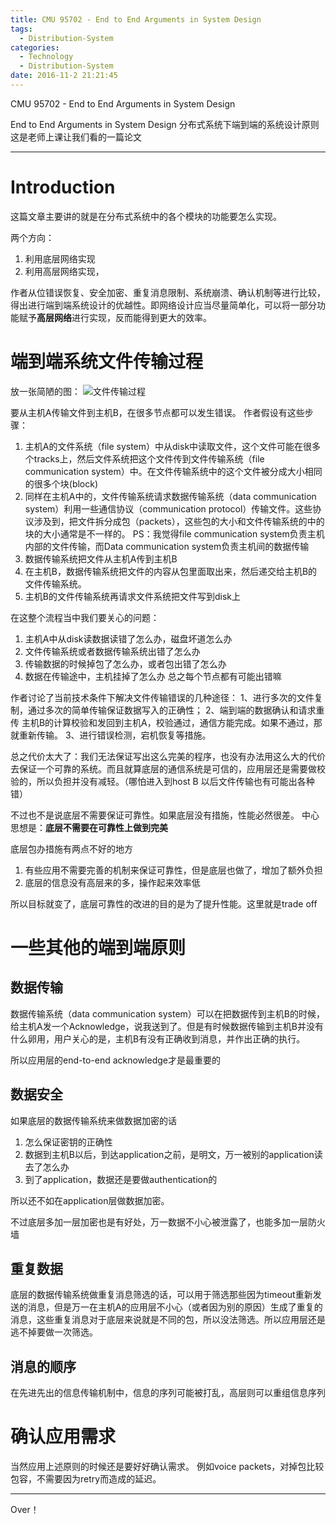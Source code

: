 ```yaml
---
title: CMU 95702 - End to End Arguments in System Design
tags:
  - Distribution-System
categories:
  - Technology
  - Distribution-System
date: 2016-11-2 21:21:45
---
```

CMU 95702 - End to End Arguments in System Design

End to End Arguments in System Design
分布式系统下端到端的系统设计原则
这是老师上课让我们看的一篇论文
<!-- more -->

***
# Introduction
这篇文章主要讲的就是在分布式系统中的各个模块的功能要怎么实现。

两个方向：
1. 利用底层网络实现
2. 利用高层网络实现，

作者从位错误恢复、安全加密、重复消息限制、系统崩溃、确认机制等进行比较，得出进行端到端系统设计的优越性。即网络设计应当尽量简单化，可以将一部分功能赋予**高层网络**进行实现，反而能得到更大的效率。 

# 端到端系统文件传输过程 

放一张简陋的图：
![文件传输过程](https://webcms3.cse.unsw.edu.au/static/uploads/pic/z3116703/c80a6729e4b0f7ad17782c5ac32461ebb32110f1b5d07b494579f705eb26d5f5/step_by_step_reliability.png "文件传输过程")

要从主机A传输文件到主机B，在很多节点都可以发生错误。
作者假设有这些步骤：
1. 主机A的文件系统（file system）中从disk中读取文件，这个文件可能在很多个tracks上，然后文件系统把这个文件传到文件传输系统（file communication system）中。在文件传输系统中的这个文件被分成大小相同的很多个块(block)
2. 同样在主机A中的，文件传输系统请求数据传输系统（data communication system）利用一些通信协议（communication protocol）传输文件。这些协议涉及到，把文件拆分成包（packets），这些包的大小和文件传输系统的中的块的大小通常是不一样的。
PS：我觉得file communication system负责主机内部的文件传输，而Data communication system负责主机间的数据传输
3. 数据传输系统把文件从主机A传到主机B
4. 在主机B，数据传输系统把文件的内容从包里面取出来，然后递交给主机B的文件传输系统。
5. 主机B的文件传输系统再请求文件系统把文件写到disk上

在这整个流程当中我们要关心的问题：
1. 主机A中从disk读数据读错了怎么办，磁盘坏道怎么办
2. 文件传输系统或者数据传输系统出错了怎么办
3. 传输数据的时候掉包了怎么办，或者包出错了怎么办
4. 数据在传输途中，主机挂掉了怎么办
总之每个节点都有可能出错嘛

作者讨论了当前技术条件下解决文件传输错误的几种途径：
1、进行多次的文件复制，通过多次的简单传输保证数据写入的正确性；
2、端到端的数据确认和请求重传
主机B的计算校验和发回到主机A，校验通过，通信方能完成。如果不通过，那就重新传输。
3、进行错误检测，宕机恢复等措施。

总之代价太大了：我们无法保证写出这么完美的程序，也没有办法用这么大的代价去保证一个可靠的系统。而且就算底层的通信系统是可信的，应用层还是需要做校验的，所以负担并没有减轻。（哪怕进入到host B 以后文件传输也有可能出各种错）

不过也不是说底层不需要保证可靠性。如果底层没有措施，性能必然很差。
中心思想是：**底层不需要在可靠性上做到完美**

底层包办措施有两点不好的地方
1. 有些应用不需要完善的机制来保证可靠性，但是底层也做了，增加了额外负担
2. 底层的信息没有高层来的多，操作起来效率低

所以目标就变了，底层可靠性的改进的目的是为了提升性能。这里就是trade off

# 一些其他的端到端原则

## 数据传输
数据传输系统（data communication system）可以在把数据传到主机B的时候，给主机A发一个Acknowledge，说我送到了。但是有时候数据传输到主机B并没有什么卵用，用户关心的是，主机B有没有正确收到消息，并作出正确的执行。

所以应用层的end-to-end acknowledge才是最重要的

## 数据安全
如果底层的数据传输系统来做数据加密的话
1. 怎么保证密钥的正确性
2. 数据到主机B以后，到达application之前，是明文，万一被别的application读去了怎么办
3. 到了application，数据还是要做authentication的

所以还不如在application层做数据加密。

不过底层多加一层加密也是有好处，万一数据不小心被泄露了，也能多加一层防火墙

## 重复数据
底层的数据传输系统做重复消息筛选的话，可以用于筛选那些因为timeout重新发送的消息，但是万一在主机A的应用层不小心（或者因为别的原因）生成了重复的消息，这些重复消息对于底层来说就是不同的包，所以没法筛选。所以应用层还是逃不掉要做一次筛选。

## 消息的顺序
在先进先出的信息传输机制中，信息的序列可能被打乱，高层则可以重组信息序列

# 确认应用需求
当然应用上述原则的时候还是要好好确认需求。
例如voice packets，对掉包比较包容，不需要因为retry而造成的延迟。





***

Over！